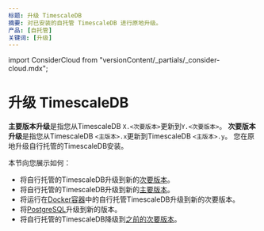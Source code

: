 ```yaml
---
标题: 升级 TimescaleDB
摘要: 对已安装的自托管 TimescaleDB 进行原地升级。
产品: [自托管]
关键词: [升级]
---
```


import ConsiderCloud from "versionContent/_partials/_consider-cloud.mdx";

# 升级 TimescaleDB

**主要版本升级**是指您从TimescaleDB `X.<次要版本>`更新到`Y.<次要版本>`。
**次要版本升级**是指您从TimescaleDB `<主版本>.x`更新到TimescaleDB `<主版本>.y`。
您在原地升级自行托管的TimescaleDB安装。

<ConsiderCloud />

本节向您展示如何：

* 将自行托管的TimescaleDB升级到新的[次要版本][upgrade-minor]。
* 将自行托管的TimescaleDB升级到新的[主要版本][upgrade-major]。
* 将运行在[Docker容器][upgrade-docker]中的自行托管TimescaleDB升级到新的次要版本。
* 将[PostgreSQL][upgrade-pg]升级到新的版本。
* 将自行托管的TimescaleDB降级到[之前的次要版本][downgrade]。

[downgrade]: /self-hosted/:currentVersion:/upgrades/downgrade/
[upgrade-docker]: /self-hosted/:currentVersion:/upgrades/upgrade-docker/
[upgrade-major]: /self-hosted/:currentVersion:/upgrades/major-upgrade/
[upgrade-minor]: /self-hosted/:currentVersion:/upgrades/minor-upgrade/
[upgrade-pg]: /self-hosted/:currentVersion:/upgrades/upgrade-pg/
[upgrade-tshoot]: /self-hosted/:currentVersion:/troubleshooting/

